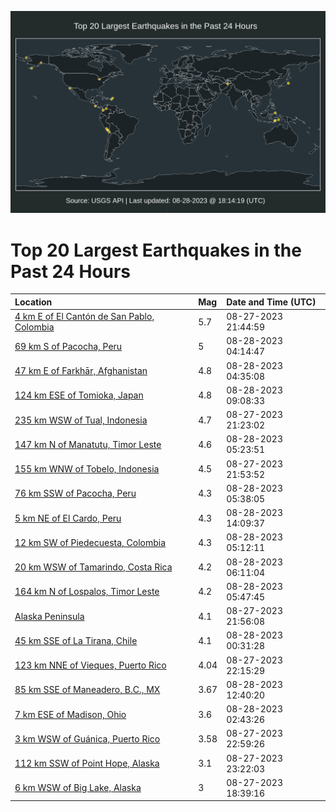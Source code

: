![Map](./map.png)

# Top 20 Largest Earthquakes in the Past 24 Hours

| Location | Mag | Date and Time (UTC) |
|:---|:---|:---|
| [4 km E of El Cantón de San Pablo, Colombia](https://earthquake.usgs.gov/earthquakes/eventpage/us7000kre0) | 5.7 | 08-27-2023 21:44:59 |
| [69 km S of Pacocha, Peru](https://earthquake.usgs.gov/earthquakes/eventpage/us7000krey) | 5 | 08-28-2023 04:14:47 |
| [47 km E of Farkhār, Afghanistan](https://earthquake.usgs.gov/earthquakes/eventpage/us7000krez) | 4.8 | 08-28-2023 04:35:08 |
| [124 km ESE of Tomioka, Japan](https://earthquake.usgs.gov/earthquakes/eventpage/us7000krg2) | 4.8 | 08-28-2023 09:08:33 |
| [235 km WSW of Tual, Indonesia](https://earthquake.usgs.gov/earthquakes/eventpage/us7000krdy) | 4.7 | 08-27-2023 21:23:02 |
| [147 km N of Manatutu, Timor Leste](https://earthquake.usgs.gov/earthquakes/eventpage/us7000krf8) | 4.6 | 08-28-2023 05:23:51 |
| [155 km WNW of Tobelo, Indonesia](https://earthquake.usgs.gov/earthquakes/eventpage/us7000kre4) | 4.5 | 08-27-2023 21:53:52 |
| [76 km SSW of Pacocha, Peru](https://earthquake.usgs.gov/earthquakes/eventpage/us7000krf9) | 4.3 | 08-28-2023 05:38:05 |
| [5 km NE of El Cardo, Peru](https://earthquake.usgs.gov/earthquakes/eventpage/us7000krha) | 4.3 | 08-28-2023 14:09:37 |
| [12 km SW of Piedecuesta, Colombia](https://earthquake.usgs.gov/earthquakes/eventpage/us7000krf7) | 4.3 | 08-28-2023 05:12:11 |
| [20 km WSW of Tamarindo, Costa Rica](https://earthquake.usgs.gov/earthquakes/eventpage/us7000krff) | 4.2 | 08-28-2023 06:11:04 |
| [164 km N of Lospalos, Timor Leste](https://earthquake.usgs.gov/earthquakes/eventpage/us7000krfc) | 4.2 | 08-28-2023 05:47:45 |
| [Alaska Peninsula](https://earthquake.usgs.gov/earthquakes/eventpage/us7000krec) | 4.1 | 08-27-2023 21:56:08 |
| [45 km SSE of La Tirana, Chile](https://earthquake.usgs.gov/earthquakes/eventpage/us7000krei) | 4.1 | 08-28-2023 00:31:28 |
| [123 km NNE of Vieques, Puerto Rico](https://earthquake.usgs.gov/earthquakes/eventpage/pr2023239002) | 4.04 | 08-27-2023 22:15:29 |
| [85 km SSE of Maneadero, B.C., MX](https://earthquake.usgs.gov/earthquakes/eventpage/ci39653058) | 3.67 | 08-28-2023 12:40:20 |
| [7 km ESE of Madison, Ohio](https://earthquake.usgs.gov/earthquakes/eventpage/us7000krer) | 3.6 | 08-28-2023 02:43:26 |
| [3 km WSW of Guánica, Puerto Rico](https://earthquake.usgs.gov/earthquakes/eventpage/pr2023239003) | 3.58 | 08-27-2023 22:59:26 |
| [112 km SSW of Point Hope, Alaska](https://earthquake.usgs.gov/earthquakes/eventpage/us7000kree) | 3.1 | 08-27-2023 23:22:03 |
| [6 km WSW of Big Lake, Alaska](https://earthquake.usgs.gov/earthquakes/eventpage/ak023azke53r) | 3 | 08-27-2023 18:39:16 |
